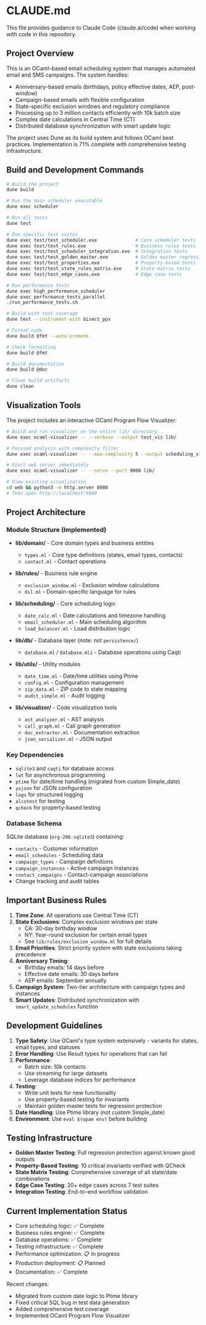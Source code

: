 # CLAUDE.md

This file provides guidance to Claude Code (claude.ai/code) when working with code in this repository.

## Project Overview

This is an OCaml-based email scheduling system that manages automated email and SMS campaigns. The system handles:
- Anniversary-based emails (birthdays, policy effective dates, AEP, post-window)
- Campaign-based emails with flexible configuration
- State-specific exclusion windows and regulatory compliance
- Processing up to 3 million contacts efficiently with 10k batch size
- Complex date calculations in Central Time (CT)
- Distributed database synchronization with smart update logic

The project uses Dune as its build system and follows OCaml best practices. Implementation is 71% complete with comprehensive testing infrastructure.

## Build and Development Commands

```bash
# Build the project
dune build

# Run the main scheduler executable
dune exec scheduler

# Run all tests
dune test

# Run specific test suites
dune exec test/test_scheduler.exe              # Core scheduler tests
dune exec test/test_rules.exe                  # Business rules tests
dune exec test/test_scheduler_integration.exe  # Integration tests
dune exec test/test_golden_master.exe          # Golden master regression tests
dune exec test/test_properties.exe             # Property-based tests
dune exec test/test_state_rules_matrix.exe     # State matrix tests
dune exec test/test_edge_cases.exe             # Edge case tests

# Run performance tests
dune exec high_performance_scheduler
dune exec performance_tests_parallel
./run_performance_tests.sh

# Build with test coverage
dune test --instrument-with bisect_ppx

# Format code
dune build @fmt --auto-promote

# Check formatting
dune build @fmt

# Build documentation
dune build @doc

# Clean build artifacts
dune clean
```

## Visualization Tools

The project includes an interactive OCaml Program Flow Visualizer:

```bash
# Build and run visualizer on the entire lib/ directory
dune exec ocaml-visualizer -- --verbose --output test_viz lib/

# Focused analysis with complexity filter
dune exec ocaml-visualizer -- --max-complexity 5 --output scheduling_viz lib/scheduling/

# Start web server immediately
dune exec ocaml-visualizer -- --serve --port 9000 lib/

# View existing visualization
cd web && python3 -m http.server 8000
# Then open http://localhost:8000
```

## Project Architecture

### Module Structure (Implemented)

- **lib/domain/** - Core domain types and business entities
  - `types.ml` - Core type definitions (states, email types, contacts)
  - `contact.ml` - Contact operations

- **lib/rules/** - Business rule engine
  - `exclusion_window.ml` - Exclusion window calculations
  - `dsl.ml` - Domain-specific language for rules

- **lib/scheduling/** - Core scheduling logic
  - `date_calc.ml` - Date calculations and timezone handling
  - `email_scheduler.ml` - Main scheduling algorithm
  - `load_balancer.ml` - Load distribution logic

- **lib/db/** - Database layer (note: not `persistence/`)
  - `database.ml` / `database.mli` - Database operations using Caqti

- **lib/utils/** - Utility modules
  - `date_time.ml` - Date/time utilities using Ptime
  - `config.ml` - Configuration management
  - `zip_data.ml` - ZIP code to state mapping
  - `audit_simple.ml` - Audit logging

- **lib/visualizer/** - Code visualization tools
  - `ast_analyzer.ml` - AST analysis
  - `call_graph.ml` - Call graph generation
  - `doc_extractor.ml` - Documentation extraction
  - `json_serializer.ml` - JSON output

### Key Dependencies
- `sqlite3` and `caqti` for database access
- `lwt` for asynchronous programming  
- `ptime` for date/time handling (migrated from custom Simple_date)
- `yojson` for JSON configuration
- `logs` for structured logging
- `alcotest` for testing
- `qcheck` for property-based testing

### Database Schema
SQLite database (`org-206.sqlite3`) containing:
- `contacts` - Customer information
- `email_schedules` - Scheduling data
- `campaign_types` - Campaign definitions
- `campaign_instances` - Active campaign instances
- `contact_campaigns` - Contact-campaign associations
- Change tracking and audit tables

## Important Business Rules

1. **Time Zone**: All operations use Central Time (CT)
2. **State Exclusions**: Complex exclusion windows per state
   - CA: 30-day birthday window
   - NY: Year-round exclusion for certain email types
   - See `lib/rules/exclusion_window.ml` for full details
3. **Email Priorities**: Strict priority system with state exclusions taking precedence
4. **Anniversary Timing**: 
   - Birthday emails: 14 days before
   - Effective date emails: 30 days before
   - AEP emails: September annually
5. **Campaign System**: Two-tier architecture with campaign types and instances
6. **Smart Updates**: Distributed synchronization with `smart_update_schedules` function

## Development Guidelines

1. **Type Safety**: Use OCaml's type system extensively - variants for states, email types, and statuses
2. **Error Handling**: Use Result types for operations that can fail
3. **Performance**: 
   - Batch size: 10k contacts
   - Use streaming for large datasets
   - Leverage database indices for performance
4. **Testing**: 
   - Write unit tests for new functionality
   - Use property-based testing for invariants
   - Maintain golden master tests for regression protection
5. **Date Handling**: Use Ptime library (not custom Simple_date)
6. **Environment**: Use `eval $(opam env)` before building

## Testing Infrastructure

- **Golden Master Testing**: Full regression protection against known good outputs
- **Property-Based Testing**: 10 critical invariants verified with QCheck
- **State Matrix Testing**: Comprehensive coverage of all state/date combinations
- **Edge Case Testing**: 20+ edge cases across 7 test suites
- **Integration Testing**: End-to-end workflow validation

## Current Implementation Status

- Core scheduling logic: ✅ Complete
- Business rules engine: ✅ Complete  
- Database operations: ✅ Complete
- Testing infrastructure: ✅ Complete
- Performance optimization: 📋 In progress
- Production deployment: 📋 Planned
- Documentation: ✅ Complete

Recent changes:
- Migrated from custom date logic to Ptime library
- Fixed critical SQL bug in test data generation
- Added comprehensive test coverage
- Implemented OCaml Program Flow Visualizer